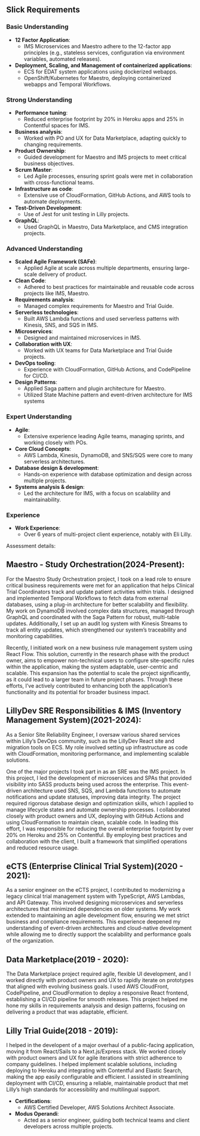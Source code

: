 ## **Slick Requirements**

### **Basic Understanding**
- **12 Factor Application**:
   - IMS Microservices and Maestro adhere to the 12-factor app principles (e.g., stateless services, configuration via environment variables, automated releases).
- **Deployment, Scaling, and Management of containerized applications**:
   - ECS for EDAT system applications using dockerized webapps.
   - OpenShift/Kubernetes for Maestro, deploying containerized webapps and Temporal Workflows.

### **Strong Understanding**
- **Performance tuning**:
   - Reduced enterprise footprint by 20% in Heroku apps and 25% in Contentful spaces for IMS.
- **Business analysis**:
   - Worked with PO and UX for Data Marketplace, adapting quickly to changing requirements.
- **Product Ownership**:
   - Guided development for Maestro and IMS projects to meet critical business objectives.
- **Scrum Master**:
   - Led Agile processes, ensuring sprint goals were met in collaboration with cross-functional teams.
- **Infrastructure as code**:
   - Extensive use of CloudFormation, GitHub Actions, and AWS tools to automate deployments.
- **Test-Driven Development**:
   - Use of Jest for unit testing in Lilly projects.
- **GraphQL**:
   - Used GraphQL in Maestro, Data Marketplace, and CMS integration projects.

### **Advanced Understanding**
- **Scaled Agile Framework (SAFe)**:
   - Applied Agile at scale across multiple departments, ensuring large-scale delivery of product.
- **Clean Code**:
   - Adhered to best practices for maintainable and reusable code across projects like IMS, Maestro.
- **Requirements analysis**:
   - Managed complex requirements for Maestro and Trial Guide.
- **Serverless technologies**:
   - Built AWS Lambda functions and used serverless patterns with Kinesis, SNS, and SQS in IMS.
- **Microservices**:
   - Designed and maintained microservices in IMS.
- **Collaboration with UX**:
   - Worked with UX teams for Data Marketplace and Trial Guide projects.
- **DevOps tooling**:
   - Experience with CloudFormation, GitHub Actions, and CodePipeline for CI/CD.
- **Design Patterns**:
   - Applied Saga pattern and plugin architecture for Maestro.
   - Utilized State Machine pattern and event-driven architecture for IMS systems

### **Expert Understanding**
- **Agile**:
   - Extensive experience leading Agile teams, managing sprints, and working closely with POs.
- **Core Cloud Concepts**:
   - AWS Lambda, Kinesis, DynamoDB, and SNS/SQS were core to many serverless architectures.
- **Database design & development**:
   - Hands-on experience with database optimization and design across multiple projects.
- **Systems analysis & design**:
   - Led the architecture for IMS, with a focus on scalability and maintainability.

### **Experience**
- **Work Experience**:
   - Over 6 years of multi-project client experience, notably with Eli Lilly.
 
 Assessment details:


## Maestro - Study Orchestration(2024-Present):

For the Maestro Study Orchestration project, I took on a lead role to ensure critical business requirements were met for an application that helps Clinical Trial Coordinators track and update patient activities within trials. I designed and implemented Temporal Workflows to fetch data from external databases, using a plug-in architecture for better scalability and flexibility. My work on DynamoDB involved complex data structures, managed through GraphQL and coordinated with the Saga Pattern for robust, multi-table updates. Additionally, I set up an audit log system with Kinesis Streams to track all entity updates, which strengthened our system’s traceability and monitoring capabilities.

Recently, I initiated work on a new business rule management system using React Flow. This solution, currently in the research phase with the product owner, aims to empower non-technical users to configure site-specific rules within the application, making the system adaptable, user-centric and scalable. This expansion has the potential to scale the project significantly, as it could lead to a larger team in future project phases. Through these efforts, I’ve actively contributed to enhancing both the application’s functionality and its potential for broader business impact.


## LillyDev SRE Responsibilities & IMS (Inventory Management System)(2021-2024):

As a Senior Site Reliability Engineer, I oversaw various shared services within Lilly’s DevOps community, such as the LillyDev React site and migration tools on ECS. My role involved setting up infrastructure as code with CloudFormation, monitoring performance, and implementing scalable solutions.

One of the major projects I took part in as an SRE was the IMS project. In this project, I led the development of microservices and SPAs that provided visibility into SASS products being used across the enterprise. This event-driven architecture used SNS, SQS, and Lambda functions to automate notifications and update statuses, improving data integrity. The project required rigorous database design and optimization skills, which I applied to manage lifecycle states and automate ownership processes. I collaborated closely with product owners and UX, deploying with GitHub Actions and using CloudFormation to maintain clean, scalable code.  In leading this effort, I was responsible for reducing the overall enterprise footprint by over 20% on Heroku and 25% on Contentful. By employing best practices and collaboration with the client, I built a framework that simplified operations and reduced resource usage.


## eCTS (Enterprise Clinical Trial System)(2020 - 2021):

As a senior engineer on the eCTS project, I contributed to modernizing a legacy clinical trial management system with TypeScript, AWS Lambdas, and API Gateway. This involved designing microservices and serverless architectures that minimized dependencies on older systems. My work extended to maintaining an agile development flow, ensuring we met strict business and compliance requirements. This experience deepened my understanding of event-driven architectures and cloud-native development while allowing me to directly support the scalability and performance goals of the organization.


## Data Marketplace(2019 - 2020):

The Data Marketplace project required agile, flexible UI development, and I worked directly with product owners and UX to rapidly iterate on prototypes that aligned with evolving business goals. I used AWS CloudFront, CodePipeline, and CloudFormation to deploy a responsive React frontend, establishing a CI/CD pipeline for smooth releases. This project helped me hone my skills in requirements analysis and design patterns, focusing on delivering a product that was adaptable, efficient.


## Lilly Trial Guide(2018 - 2019):

I helped in the developent of a major overhaul of a public-facing application, moving it from React/Sails to a Next.js/Express stack. We worked closely with product owners and UX for agile iterations with strict adherence to company guidelines. I helped implement scalable solutions, including deploying to Heroku and integrating with Contentful and Elastic Search, making the app easily configurable and efficient. I assisted in streamlining deployment with CI/CD, ensuring a reliable, maintainable product that met Lilly’s high standards for accessibility and multilingual support.

- **Certifications**:
   - AWS Certified Developer, AWS Solutions Architect Associate.
- **Modus Operandi**:
   - Acted as a senior engineer, guiding both technical teams and client developers across multiple projects.
